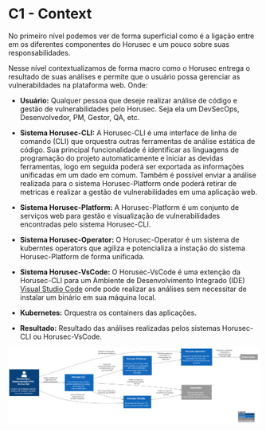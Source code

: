 # C1 - Context

No primeiro nível podemos ver de forma superficial como é a ligação entre em os diferentes componentes do Horusec e um pouco sobre suas responsabilidades.

Nesse nível contextualizamos de forma macro como o Horusec entrega o resultado de suas análises e permite que o usuário possa gerenciar as vulnerabildades na plataforma web. Onde:
  - **Usuário:** Qualquer pessoa que deseje realizar análise de código e gestão de vulnerabilidades pelo Horusec. Seja ela um DevSecOps, Desenvolvedor, PM, Gestor, QA, etc.

  - **Sistema Horusec-CLI:** A Horusec-CLI é uma interface de linha de comando (CLI) que orquestra outras ferramentas de análise estática de código. Sua principal funcionalidade é identificar as linguagens de programação do projeto automaticamente e iniciar as devidas ferramentas, logo em seguida poderá ser exportada as informações unificadas em um dado em comum. Também é possível enviar a análise realizada para o sistema Horusec-Platform onde poderá retirar de metricas e realizar a gestão de vulnerabilidades em uma aplicação web.

  - **Sistema Horusec-Platform:** A Horusec-Platform é um conjunto de serviços web para gestão e visualização de vulnerabilidades encontradas pelo sistema Horusec-CLI.

  - **Sistema Horusec-Operator:** O Horusec-Operator é um sistema de kuberntes operators que agiliza e potencializa a instação do sistema Horusec-Platform de forma unificada.

  - **Sistema Horusec-VsCode:** O Horusec-VsCode é uma extenção da Horusec-CLI para um Ambiente de Desenvolvimento Integrado (IDE) [Visual Studio Code](https://code.visualstudio.com/) onde pode realizar as análises sem necessitar de instalar um binário em sua máquina local.

  - **Kubernetes:** Orquestra os containers das aplicações.

  - **Resultado:** Resultado das análises realizadas pelos sistemas Horusec-CLI ou Horusec-VsCode.



![diagram](c1.svg)